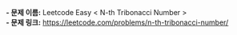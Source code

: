 **- 문제 이름:** Leetcode Easy < N-th Tribonacci Number >  
**- 문제 링크:** https://leetcode.com/problems/n-th-tribonacci-number/
